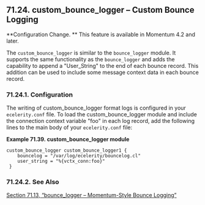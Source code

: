 ## 71.24. custom_bounce_logger – Custom Bounce Logging

<a class="indexterm" name="idp20942912"></a>

**Configuration Change. ** This feature is available in Momentum 4.2 and later.

The `custom_bounce_logger` is similar to the `bounce_logger` module. It supports the same functionality as the `bounce_logger` and adds the capability to append a "User_String" to the end of each bounce record. This addition can be used to include some message context data in each bounce record.

### 71.24.1. Configuration

The writing of custom_bounce_logger format logs is configured in your `ecelerity.conf` file. To load the custom_bounce_logger module and include the connection context variable "foo" in each log record, add the following lines to the main body of your `ecelerity.conf` file:

<a name="example.custom_bounce_logger"></a>

**Example 71.39. custom_bounce_logger module**

```
custom_bounce_logger custom_bounce_logger1 {
    bouncelog = "/var/log/ecelerity/bouncelog.cl"
    user_string = "%{vctx_conn:foo}"
 }
```

### 71.24.2. See Also

[Section 71.13, “bounce_logger – Momentum-Style Bounce Logging”](modules.bounce_logger "71.13. bounce_logger – Momentum-Style Bounce Logging")
